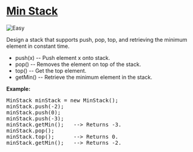 # [Min Stack](https://leetcode.com/problems/min-stack/)
<img src="https://img.shields.io/badge/difficulty-easy-green.svg?style=flat-square" alt="Easy" />

<p>
Design a stack that supports push, pop, top, and retrieving the minimum element in constant time.
<ul>
<li>
push(x) -- Push element x onto stack.
</li>
<li>
pop() -- Removes the element on top of the stack.
</li>
<li>
top() -- Get the top element.
</li>
<li>
getMin() -- Retrieve the minimum element in the stack.
</li>
</ul>
</p>

<p><b>Example:</b><br />
<pre>
MinStack minStack = new MinStack();
minStack.push(-2);
minStack.push(0);
minStack.push(-3);
minStack.getMin();   --> Returns -3.
minStack.pop();
minStack.top();      --> Returns 0.
minStack.getMin();   --> Returns -2.
</pre>
</p>
